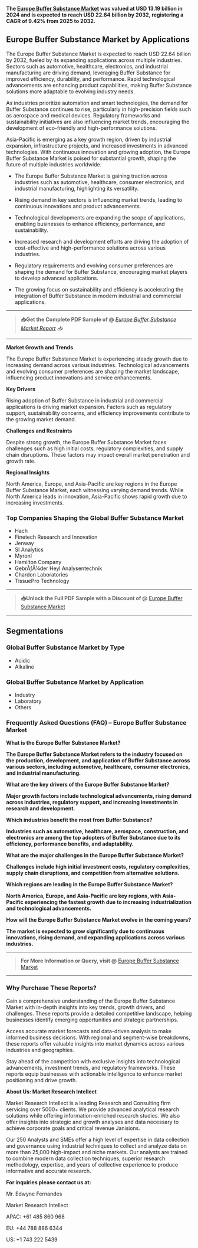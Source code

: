 <p><strong>The <a href="https://www.marketresearchintellect.com/download-sample/?rid=937383&amp;utm_source=Pulse-April-Europe&amp;utm_medium=852">Europe Buffer Substance Market</a> was valued at USD 13.19 billion in 2024 and is expected to reach USD 22.64 billion by 2032, registering a CAGR of 9.42% from 2025 to 2032.</strong></p><h2>Europe Buffer Substance Market by Applications&nbsp;</h2><p><p>The Europe Buffer Substance Market is expected to reach USD 22.64 billion by 2032, fueled by its expanding applications across multiple industries. Sectors such as automotive, healthcare, electronics, and industrial manufacturing are driving demand, leveraging Buffer Substance for improved efficiency, durability, and performance. Rapid technological advancements are enhancing product capabilities, making Buffer Substance solutions more adaptable to evolving industry needs.</p><p>As industries prioritize automation and smart technologies, the demand for Buffer Substance continues to rise, particularly in high-precision fields such as aerospace and medical devices. Regulatory frameworks and sustainability initiatives are also influencing market trends, encouraging the development of eco-friendly and high-performance solutions.</p><p>Asia-Pacific is emerging as a key growth region, driven by industrial expansion, infrastructure projects, and increased investments in advanced technologies. With continuous innovation and growing adoption, the Europe Buffer Substance Market is poised for substantial growth, shaping the future of multiple industries worldwide.</p></p><ul><li><p>The Europe Buffer Substance Market is gaining traction across industries such as automotive, healthcare, consumer electronics, and industrial manufacturing, highlighting its versatility.</p></li><li><p>Rising demand in key sectors is influencing market trends, leading to continuous innovations and product advancements.</p></li><li><p>Technological developments are expanding the scope of applications, enabling businesses to enhance efficiency, performance, and sustainability.</p></li><li><p>Increased research and development efforts are driving the adoption of cost-effective and high-performance solutions across various industries.</p></li><li><p>Regulatory requirements and evolving consumer preferences are shaping the demand for Buffer Substance, encouraging market players to develop advanced applications.</p></li><li><p>The growing focus on sustainability and efficiency is accelerating the integration of Buffer Substance in modern industrial and commercial applications.</p></li></ul><hr /><blockquote><p><strong><span class="font-[700]">📥Get the Complete PDF Sample of @ </span></strong><em><span class="font-[700]"><a href="https://www.marketresearchintellect.com/download-sample/?rid=937383&amp;utm_source=Pulse-April-Europe&amp;utm_medium=852" target="_blank" data-tracking-control-name="article-ssr-frontend-pulse_little-text-block" data-tracking-will-navigate="" data-test-link="">Europe Buffer Substance Market Report</a>&nbsp;📥</span></em></p></blockquote><hr /><p class="" data-start="77" data-end="360"><strong data-start="77" data-end="105">Market Growth and Trends</strong></p><p class="" data-start="77" data-end="360">The Europe Buffer Substance Market is experiencing steady growth due to increasing demand across various industries. Technological advancements and evolving consumer preferences are shaping the market landscape, influencing product innovations and service enhancements.</p><p class="" data-start="362" data-end="606"><strong data-start="362" data-end="377">Key Drivers</strong></p><p class="" data-start="362" data-end="606">Rising adoption of Buffer Substance in industrial and commercial applications is driving market expansion. Factors such as regulatory support, sustainability concerns, and efficiency improvements contribute to the growing market demand.</p><p class="" data-start="608" data-end="849"><strong data-start="608" data-end="637">Challenges and Restraints</strong></p><p class="" data-start="608" data-end="849">Despite strong growth, the Europe Buffer Substance Market faces challenges such as high initial costs, regulatory complexities, and supply chain disruptions. These factors may impact overall market penetration and growth rate.</p><p class="" data-start="851" data-end="1095"><strong data-start="851" data-end="872">Regional Insights</strong></p><p class="" data-start="851" data-end="1095">North America, Europe, and Asia-Pacific are key regions in the Europe Buffer Substance Market, each witnessing varying demand trends. While North America leads in innovation, Asia-Pacific shows rapid growth due to increasing investments.</p><p><h3>Top Companies Shaping the Global Buffer Substance Market </h3><ul><li>Hach</li><li>Finetech Research and Innovation</li><li>Jenway</li><li>SI Analytics</li><li>Myronl</li><li>Hamilton Company</li><li>GebrÃƒÂ¼der Heyl Analysentechnik</li><li>Chardon Laboratories</li><li>TissuePro Technology</li></ul></p><hr /><blockquote><p><strong>📥Unlock the Full PDF Sample with a Discount of @</strong> <a href="https://www.marketresearchintellect.com/ask-for-discount/?rid=937383&amp;utm_source=Pulse-April-Europe&amp;utm_medium=852">Europe Buffer Substance Market</a></p></blockquote><hr /><p><h2>Segmentations</h2><h3>Global Buffer Substance Market by Type</h3><ul><li>Acidic</li><li>Alkaline</li></ul><h3>Global Buffer Substance Market by Application</h3><ul><li>Industry</li><li>Laboratory</li><li>Others</li></ul></p><h3><strong>Frequently Asked Questions (FAQ) &ndash; Europe Buffer Substance Market</strong></h3><p><strong>What is the Europe Buffer Substance Market?</strong></p><p><strong>The Europe Buffer Substance Market refers to the industry focused on the production, development, and application of Buffer Substance across various sectors, including automotive, healthcare, consumer electronics, and industrial manufacturing.</strong></p><p><strong>What are the key drivers of the Europe Buffer Substance Market?</strong></p><p><strong>Major growth factors include technological advancements, rising demand across industries, regulatory support, and increasing investments in research and development.</strong></p><p><strong>Which industries benefit the most from Buffer Substance?</strong></p><p><strong>Industries such as automotive, healthcare, aerospace, construction, and electronics are among the top adopters of Buffer Substance due to its efficiency, performance benefits, and adaptability.</strong></p><p><strong>What are the major challenges in the Europe Buffer Substance Market?</strong></p><p><strong>Challenges include high initial investment costs, regulatory complexities, supply chain disruptions, and competition from alternative solutions.</strong></p><p><strong>Which regions are leading in the Europe Buffer Substance Market?</strong></p><p><strong>North America, Europe, and Asia-Pacific are key regions, with Asia-Pacific experiencing the fastest growth due to increasing industrialization and technological advancements.</strong></p><p><strong>How will the Europe Buffer Substance Market evolve in the coming years?</strong></p><p><strong>The market is expected to grow significantly due to continuous innovations, rising demand, and expanding applications across various industries.</strong></p><hr /><blockquote><p><span class="font-[700]"><strong>For More Information or Query, visit&nbsp;@</strong>&nbsp;</span><span class="font-[700]"><a href="https://www.marketresearchintellect.com/product/global-buffer-substance-market/?utm_source=Linkedin&utm_medium=852" target="_blank" data-tracking-control-name="article-ssr-frontend-pulse_little-text-block" data-tracking-will-navigate="" data-test-link="">Europe Buffer Substance Market</a></span></p></blockquote><hr /><h3><strong data-start="0" data-end="31">Why Purchase These Reports?</strong></h3><p class="" data-start="35" data-end="297">Gain a comprehensive understanding of the Europe Buffer Substance Market with in-depth insights into key trends, growth drivers, and challenges. These reports provide a detailed competitive landscape, helping businesses identify emerging opportunities and strategic partnerships.</p><p class="" data-start="299" data-end="540">Access accurate market forecasts and data-driven analysis to make informed business decisions. With regional and segment-wise breakdowns, these reports offer valuable insights into market dynamics across various industries and geographies.</p><p class="" data-start="542" data-end="784">Stay ahead of the competition with exclusive insights into technological advancements, investment trends, and regulatory frameworks. These reports equip businesses with actionable intelligence to enhance market positioning and drive growth.</p><p><strong><span class="font-[700]">About Us: Market Research Intellect</span></strong></p><p><span class="">Market Research Intellect is a leading Research and Consulting firm servicing over 5000+ clients. We provide advanced analytical research solutions while offering information-enriched research studies.&nbsp;</span>We also offer insights into strategic and growth analyses and data necessary to achieve corporate goals and critical revenue Janisions.</p><p><span class="">Our 250 Analysts and SMEs offer a high level of expertise in data collection and governance using industrial techniques to collect and analyze data on more than 25,000 high-impact and niche markets. Our analysts are trained to combine modern data collection techniques, superior research methodology, expertise, and years of collective experience to produce informative and accurate research.</span></p><p><strong>For inquiries please contact us at:</strong></p><p>Mr. Edwyne Fernandes</p><p>Market Research Intellect</p><p>APAC: +61 485 860 968</p><p>EU: +44 788 886 6344</p><p>US: +1 743 222 5439</p>